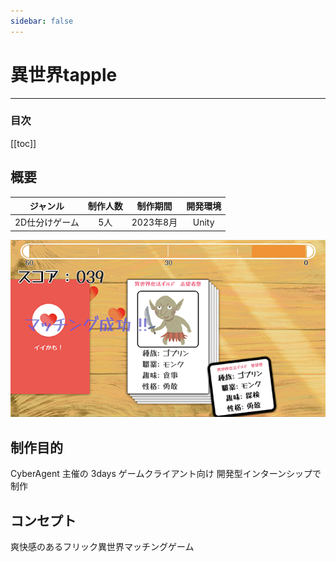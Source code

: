 ```yaml
---
sidebar: false
---
```


# 異世界tapple

---

### 目次
[[toc]]

## 概要
|ジャンル|制作人数|制作期間|開発環境|
|:---:|:---:|:---:|:---:|
|2D仕分けゲーム|5人|2023年8月|Unity|

![IsekaiTapple](../.vuepress/public/imgs/home/Vue-IsekaiTapple.png)

## 制作目的
CyberAgent 主催の 3days ゲームクライアント向け 開発型インターンシップで制作

## コンセプト
爽快感のあるフリック異世界マッチングゲーム




